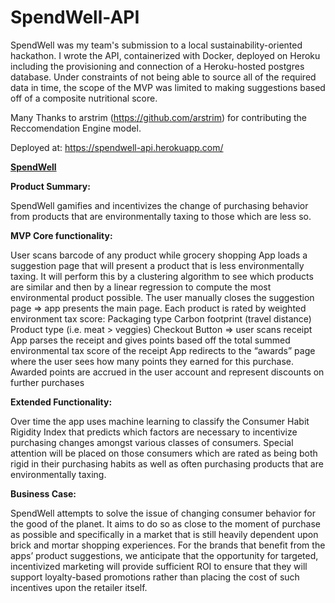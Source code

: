# SpendWell-API

SpendWell was my team's submission to a local sustainability-oriented hackathon. I wrote the API, containerized with Docker, deployed on Heroku including the provisioning and connection of a Heroku-hosted postgres database. Under constraints of not being able to source all of the required data in time, the scope of the MVP was limited to making suggestions based off of a composite nutritional score. 


Many Thanks to arstrim (https://github.com/arstrim) for contributing the Reccomendation Engine model. 




Deployed at:
https://spendwell-api.herokuapp.com/


<ins>**SpendWell**</ins>

**Product Summary:**

SpendWell gamifies and incentivizes the change of purchasing behavior from products that are environmentally taxing to those which are less so. 

**MVP Core functionality:**

User scans barcode of any product while grocery shopping
App loads a suggestion page that will present a product that is less environmentally taxing. It will perform this by a clustering algorithm to see which products are similar and then by a linear regression to compute the most environmental product possible. The user manually closes the suggestion page => app presents the main page. 
Each product is rated by weighted environment tax score: 
  Packaging type
  Carbon footprint (travel distance)
  Product type (i.e. meat > veggies)
Checkout Button => user scans receipt
App parses the receipt and gives points based off the total summed environmental tax score of the receipt
App redirects to the “awards” page where the user sees how many points they earned for this purchase. 
Awarded points are accrued in the user account and represent discounts on further purchases

**Extended Functionality:**

Over time the app uses machine learning to classify the Consumer Habit Rigidity Index that predicts which factors are necessary to incentivize purchasing changes amongst various classes of consumers. Special attention will be placed on those consumers which are rated as being both rigid in their purchasing habits as well as often purchasing products that are environmentally taxing. 

**Business Case:**

SpendWell attempts to solve the issue of changing consumer behavior for the good of the planet. It aims to do so as close to the moment of purchase as possible and specifically in a market that is still heavily dependent upon brick and mortar shopping experiences. For the brands that benefit from the apps’ product suggestions, we anticipate that the opportunity for targeted, incentivized marketing will provide sufficient ROI to ensure that they will support loyalty-based  promotions rather than placing the cost of such incentives upon the retailer itself. 
